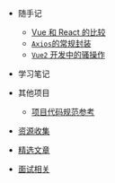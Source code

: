 - 随手记
  - [Vue 和 React 的比较](blog/vue)
  - [`Axios`的常规封装](blog/axios)
  - [`Vue2` 开发中的骚操作](blog/vue2)

- 学习笔记

- 其他项目
  - [项目代码规范参考](other)

- [资源收集](resources)

- [精选文章](articles)

- [面试相关](interview)
